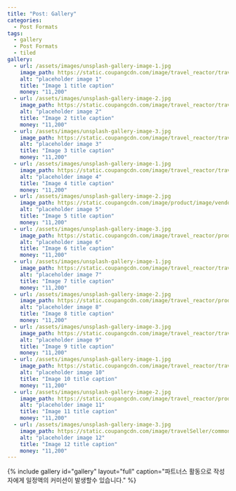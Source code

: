 ```yaml
---
title: "Post: Gallery"
categories:
  - Post Formats
tags:
  - gallery
  - Post Formats
  - tiled
gallery:
  - url: /assets/images/unsplash-gallery-image-1.jpg
    image_path: https://static.coupangcdn.com/image/travel_reactor/travelSeller/hotel/A00117436/908f191e-bc9b-4a20-b9cc-05ac852bde08.png
    alt: "placeholder image 1"
    title: "Image 1 title caption"
    money: "11,200"
  - url: /assets/images/unsplash-gallery-image-2.jpg
    image_path: https://static.coupangcdn.com/image/travel_reactor/travelSeller/hotel/A00079695/30aa1472-255e-4324-88fb-2e89687bb6d2.jpg
    alt: "placeholder image 2"
    title: "Image 2 title caption"
    money: "11,200"
  - url: /assets/images/unsplash-gallery-image-3.jpg
    image_path: https://static.coupangcdn.com/image/travel_reactor/travelSeller/common/A00101455/bf20aaf3-1c71-4b1a-9249-782b459b168f.jpg
    alt: "placeholder image 3"
    title: "Image 3 title caption"
    money: "11,200"
  - url: /assets/images/unsplash-gallery-image-1.jpg
    image_path: https://static.coupangcdn.com/image/travel_reactor/travelSeller/common/A00101455/7fc64d41-49b8-432c-90c6-39ab0242a7e6.jpg
    alt: "placeholder image 4"
    title: "Image 4 title caption"
    money: "11,200"
  - url: /assets/images/unsplash-gallery-image-2.jpg
    image_path: https://static.coupangcdn.com/image/product/image/vendoritem/2019/03/20/100000011432/33d1e620-5eef-48b8-849f-5e810b431a08.jpg
    alt: "placeholder image 5"
    title: "Image 5 title caption"
    money: "11,200"
  - url: /assets/images/unsplash-gallery-image-3.jpg
    image_path: https://static.coupangcdn.com/image/travel_reactor/product/content/vendorItemPackage/2018/11/08/3013830423/ff577165-19af-47b0-b068-35063f311b20.jpg
    alt: "placeholder image 6"
    title: "Image 6 title caption"
    money: "11,200"
  - url: /assets/images/unsplash-gallery-image-1.jpg
    image_path: https://static.coupangcdn.com/image/travel_reactor/travelSeller/common/A00164862/bf2c0e2d-b224-4f64-be89-dd837d405d15.jpg
    alt: "placeholder image 7"
    title: "Image 7 title caption"
    money: "11,200"
  - url: /assets/images/unsplash-gallery-image-2.jpg
    image_path: https://static.coupangcdn.com/image/travel_reactor/product/content/vendorItemPackage/2018/12/04/3013831870/952d0a28-c0ad-4108-ab01-a9830d1ab032.jpg
    alt: "placeholder image 8"
    title: "Image 8 title caption"
    money: "11,200"
  - url: /assets/images/unsplash-gallery-image-3.jpg
    image_path: https://static.coupangcdn.com/image/travel_reactor/travelSeller/common/A00186422/3d81faf0-a68c-4025-abfe-f216ccc7b9d9.jpg
    alt: "placeholder image 9"
    title: "Image 9 title caption"
    money: "11,200"
  - url: /assets/images/unsplash-gallery-image-1.jpg
    image_path: https://static.coupangcdn.com/image/travel_reactor/travelSeller/common/A00186667/e2a96ea3-a4a7-4e7f-bec7-1bc8fb0f637c.jpg
    alt: "placeholder image 10"
    title: "Image 10 title caption"
    money: "11,200"
  - url: /assets/images/unsplash-gallery-image-2.jpg
    image_path: https://static.coupangcdn.com/image/travel_reactor/product/content/vendorItemPackage/2018/12/13/3013822236/8198bce1-0061-4472-8c07-cf962ffe13b3.JPG
    alt: "placeholder image 11"
    title: "Image 11 title caption"
    money: "11,200"
  - url: /assets/images/unsplash-gallery-image-3.jpg
    image_path: https://static.coupangcdn.com/image/travelSeller/common/A00186533/79cd29f2-e3d5-42bf-9fdb-4bac8589cace.jpg
    alt: "placeholder image 12"
    title: "Image 12 title caption"
    money: "11,200"
---
```

<!-- {% include gallery id="gallery" class="full" caption="This is a third gallery example with two images and fills the entire content container." %} -->
{% include gallery id="gallery" layout="full" caption="파트너스 활동으로 작성자에게 일정액의 커미션이 발생할수 있습니다." %}